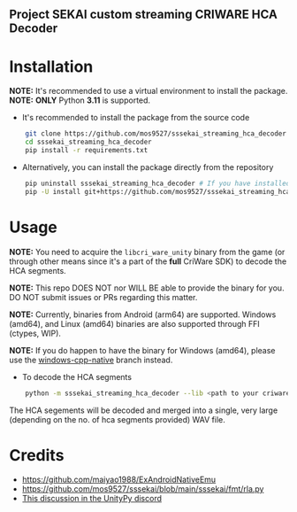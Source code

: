 Project SEKAI custom streaming CRIWARE HCA Decoder
---
# Installation
**NOTE:** It's recommended to use a virtual environment to install the package.
**NOTE:** **ONLY** Python **3.11** is supported.
- It's recommended to install the package from the source code
```bash
    git clone https://github.com/mos9527/sssekai_streaming_hca_decoder
    cd sssekai_streaming_hca_decoder
    pip install -r requirements.txt
```
- Alternatively, you can install the package directly from the repository
```bash
    pip uninstall sssekai_streaming_hca_decoder # If you have installed the package before and have issues
    pip -U install git+https://github.com/mos9527/sssekai_streaming_hca_decoder
```
# Usage
**NOTE:** You need to acquire the `libcri_ware_unity` binary from the game (or through other means since it's a part of the **full** CriWare SDK) to decode the HCA segments.

**NOTE:** This repo DOES NOT nor WILL BE able to provide the binary for you. DO NOT submit issues or PRs regarding this matter.

**NOTE:** Currently, binaries from Android (arm64) are supported. Windows (amd64), and Linux (amd64) binaries are also supported through FFI (ctypes, WIP).

**NOTE:** If you do happen to have the binary for Windows (amd64), please use the [windows-cpp-native](https://github.com/mos9527/sssekai_streaming_hca_decoder/tree/windows-cpp-native) branch instead.

- To decode the HCA segments
```bash
    python -m sssekai_streaming_hca_decoder --lib <path to your criware lib> --arch <optional. architecture of your lib. defaults to android-aarch64>  <input file or directory> <output WAV file>
```
The HCA segements will be decoded and merged into a single, very large (depending on the no. of hca segments provided) WAV file.

# Credits
- https://github.com/maiyao1988/ExAndroidNativeEmu
- https://github.com/mos9527/sssekai/blob/main/sssekai/fmt/rla.py
- [This discussion in the UnityPy discord](https://discord.com/channels/603359898507673630/1275510423772463125)
